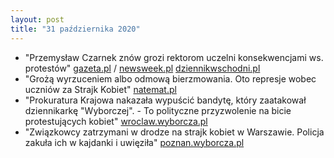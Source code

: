 ```yaml
---
layout: post
title: "31 października 2020"
---
```


- "Przemysław Czarnek znów grozi rektorom uczelni konsekwencjami ws. protestów"
  [gazeta.pl](https://wiadomosci.gazeta.pl/wiadomosci/7,114884,26466837,przemyslaw-czarnek-znow-grozi-rektorom-uczelni-konsekwencjami.html)
  / [newsweek.pl](https://www.newsweek.pl/opinie/przemyslaw-czarnek-grozi-uczelniom-skandaliczne-slowa-ministra/r609hw9)
  [dziennikwschodni.pl](https://www.dziennikwschodni.pl/polityka/minister-czarnek-chce-karac-uczelnie-za-zachecanie-do-udzialu-w-protestach,n,1000277319.html)
- "Grożą wyrzuceniem albo odmową bierzmowania. Oto represje wobec uczniów za Strajk Kobiet"
  [natemat.pl](https://natemat.pl/325211,uczniowie-i-protesty-kobiet-niektorzy-nauczyciele-i-katecheci-strasza)
- "Prokuratura Krajowa nakazała wypuścić bandytę, który zaatakował dziennikarkę "Wyborczej". - To polityczne przyzwolenie na bicie protestujących kobiet"
  [wroclaw.wyborcza.pl](https://wroclaw.wyborcza.pl/wroclaw/7,35771,26464837,kibol-atakujacy-dziennikarke-wyborczej-na-wolnosci-prokuratura.html)
- "Związkowcy zatrzymani w drodze na strajk kobiet w Warszawie. Policja zakuła ich w kajdanki i uwięziła"
  [poznan.wyborcza.pl](https://poznan.wyborcza.pl/poznan/7,36001,26466079,zwiazkowcy-zatrzymani-w-drodze-na-protest-w-warszawie-policja.html)
